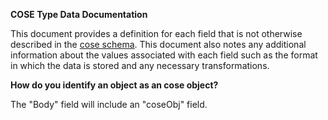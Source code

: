 **COSE Type Data Documentation**

This document provides a definition for each field that is not otherwise described in the [cose schema](https://github.com/sigstore/rekor/blob/main/pkg/types/cose/v0.0.1/cose_v0_0_1_schema.json). This document also notes any additional information about the values associated with each field such as the format in which the data is stored and any necessary transformations.

**How do you identify an object as an cose object?**

The "Body" field will include an "coseObj" field.
